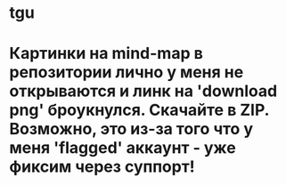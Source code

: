 # tgu
# Картинки на mind-map в репозитории лично у меня не открываются и линк на 'download png' броукнулся. Скачайте в ZIP. Возможно, это из-за того что у меня 'flagged' аккаунт - уже фиксим через суппорт!
